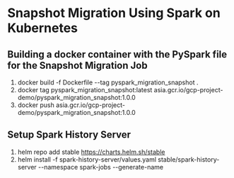 # Snapshot Migration Using Spark on Kubernetes

## Building a docker container with the PySpark file for the Snapshot Migration Job

1. docker build -f Dockerfile --tag pyspark_migration_snapshot .
2. docker tag pyspark_migration_snapshot:latest asia.gcr.io/gcp-project-demo/pyspark_migration_snapshot:1.0.0
3. docker push asia.gcr.io/gcp-project-demo/pyspark_migration_snapshot:1.0.0

## Setup Spark History Server

1. helm repo add stable https://charts.helm.sh/stable
2. helm install -f spark-history-server/values.yaml stable/spark-history-server --namespace spark-jobs --generate-name